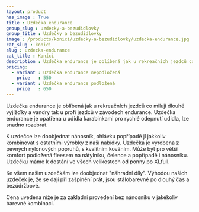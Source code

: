 ```yaml
---
layout: product
has_image : True
title : Uzdečka endurance
group_slug : uzdecky-a-bezudidlovky
group_title : Uzdečky a bezudidlovky
image : /products/konici/uzdecky-a-bezudidlovky/uzdecka-endurance.jpg
cat_slug : konici
slug : uzdecka-endurance
cat_title : Koníci
description : Uzdečka endurance je oblíbená jak u rekreačních jezdců co milují dlouhé vyjížďky a vandry tak u profi jezdců v závodech endurance.Uzdečka endurance je opatřena u udidla karabinkami pro rychlé odepnutí udidla, lze snadno rozebrat.
pricing:
  - variant : Uzdečka endurance nepodložená
    price   : 550
  - variant : Uzdečka endurance podložená
    price   : 650
---
```


Uzdečka endurance je oblíbená jak u rekreačních jezdců co milují dlouhé vyjížďky a vandry tak u profi jezdců v závodech endurance.
Uzdečka endurance je opatřena u udidla karabinkami pro rychlé odepnutí udidla, lze snadno rozebrat.

K uzdečce lze doobjednat nánosník, ohlávku popřípadě jí jakkoliv kombinovat s ostatními výrobky z naší nabídky.
Uzdečka je vyrobena z pevných nylonových popruhů, s kvalitním kováním.
Může být pro větší komfort podložená fleesem na nátylníku, čelence a popřípadě i nánosníku.
Uzdečku máme k dostání ve všech velikostech od ponny po XLfull.

Ke všem našim uzdečkám lze doobjednat "náhradní díly". Výhodou našich uzdeček je, že se dají při zašpinění prát, jsou stálobarevné po dlouhý čas a bezúdržbové.

Cena uvedena níže je za základní provedení bez nánosníku v jakékoliv barevné kombinaci.

